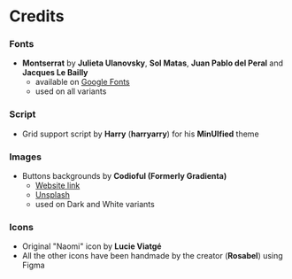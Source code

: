 # Credits

### Fonts
- **Montserrat** by **Julieta Ulanovsky**, **Sol Matas**, **Juan Pablo del Peral** and **Jacques Le Bailly** 
	- available on [Google Fonts](https://fonts.google.com/specimen/Montserrat)
	- used on all variants

### Script

- Grid support script by **Harry** (**harryarry**) for his **MinUIfied** theme

### Images
- Buttons backgrounds by **Codioful (Formerly Gradienta)**
	- [Website link](https://codioful.com/)
	- [Unsplash](https://unsplash.com/@codioful)
	- used on Dark and White variants

### Icons
- Original "Naomi" icon by **Lucie Viatgé**
- All the other icons have been handmade by the creator (**Rosabel**) using Figma
